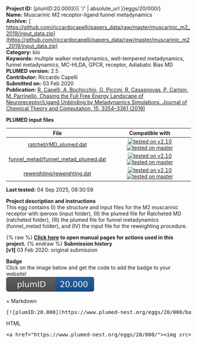 **Project ID:** [plumID:20.000]({{ '/' | absolute_url }}eggs/20/000/)  
**Name:**  Muscarinic M2 receptor-ligand funnel metadynamics  
**Archive:** [ https://github.com/riccardocapelli/papers_data/raw/master/muscarinic_m2_2019/input_data.zip](https://github.com/riccardocapelli/papers_data/raw/master/muscarinic_m2_2019/input_data.zip)  
**Category:**  bio  
**Keywords:**  multiple walker metadynamics, well-tempered metadynamics, funnel metadynamics, MC-HLDA, GPCR, receptor, Adiabatic Bias MD  
**PLUMED version:**  2.5  
**Contributor:**  Riccardo Capelli  
**Submitted on:** 03 Feb 2020  
**Publication:** [R. Capelli, A. Bochicchio, G. Piccini, R. Casasnovas, P. Carloni, M. Parrinello, Chasing the Full Free Energy Landscape of Neuroreceptor/Ligand Unbinding by Metadynamics Simulations. Journal of Chemical Theory and Computation. 15, 3354–3361 (2019)](http://dx.doi.org/10.1021/acs.jctc.9b00118)  
  
**PLUMED input files**  
  
| File     | Compatible with |  
|:--------:|:--------:|  
| [ratchet/rMD_plumed.dat](./data/ratchet/rMD_plumed.dat.md) |  [![tested on v2.10](https://img.shields.io/badge/v2.10-passing-green.svg)](data/ratchet/rMD_plumed.dat.plumed.stderr) [![tested on master](https://img.shields.io/badge/master-passing-green.svg)](data/ratchet/rMD_plumed.dat.plumed_master.stderr) |  
| [funnel_metad/funnel_metad_plumed.dat](./data/funnel_metad/funnel_metad_plumed.dat.md) |  [![tested on v2.10](https://img.shields.io/badge/v2.10-passing-green.svg)](data/funnel_metad/funnel_metad_plumed.dat.plumed.stderr) [![tested on master](https://img.shields.io/badge/master-passing-green.svg)](data/funnel_metad/funnel_metad_plumed.dat.plumed_master.stderr) |  
| [reweighting/reweighting.dat](./data/reweighting/reweighting.dat.md) |  [![tested on v2.10](https://img.shields.io/badge/v2.10-passing-green.svg)](data/reweighting/reweighting.dat.plumed.stderr) [![tested on master](https://img.shields.io/badge/master-failed-red.svg)](data/reweighting/reweighting.dat.plumed_master.stderr) |  
  
**Last tested:**  04 Sep 2025, 08:30:59
  
**Project description and instructions**  
This egg contains (I) the structure and input files for the M2 muscarinic receptor with iperoxo (input folder), (II) the plumed file for Ratcheted MD (ratcheted folder), (III) the plumed file for funnel metadynamics (funnel_metad folder), and (IV) the input file for the reweighting procedure.

  
{% raw %}
<b><a href="https://www.plumed.org/doc-master/user-doc/html/actionlist/?actions=CONVERT_TO_FES,ABMD,COM,ENDPLUMED,METAD,MATHEVAL,REWEIGHT_METAD,LOWER_WALLS,DUMPGRID,DISTANCE,HISTOGRAM,PRINT,COMBINE,READ,UPPER_WALLS" target="_blank">Click here</a> to open manual pages for actions used in this project.</b>
{% endraw %}
**Submission history**  
**[v1]** 03 Feb 2020: original submission  
  
**Badge**  
Click on the image below and get the code to add the badge to your website!  
<img src="./badge.svg" alt="plumeDnest:20.000" id="myBtn" class="badge">
<div id="myModal" class="modal">
  <div class="modal-content">
    <span class="close">&times;</span>
    Markdown<pre>[![plumID:20.000](https://www.plumed-nest.org/eggs/20/000/badge.svg)](https://www.plumed-nest.org/eggs/20/000/)</pre>
    HTML<pre>&lt;a href="https://www.plumed-nest.org/eggs/20/000/"&gt;&lt;img src="https://www.plumed-nest.org/eggs/20/000/badge.svg" alt="plumID:20.000"&gt;&lt;/a&gt;</pre>
  </div>
</div>
